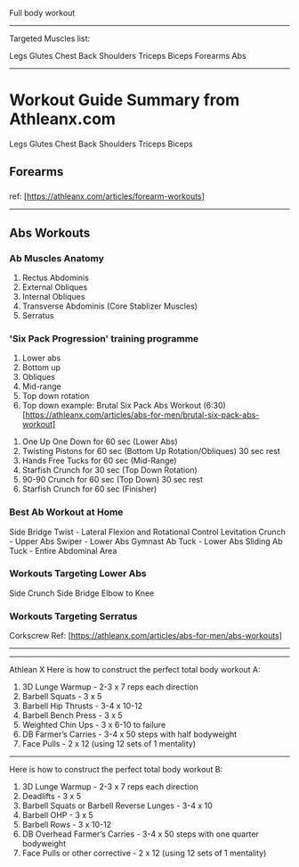 Full body workout

---

Targeted Muscles list:

Legs
Glutes
Chest
Back
Shoulders
Triceps
Biceps
Forearms
Abs

---
# Workout Guide Summary from Athleanx.com


Legs
Glutes
Chest
Back
Shoulders
Triceps
Biceps
## Forearms
###


ref: [https://athleanx.com/articles/forearm-workouts]

---

## Abs Workouts
### Ab Muscles Anatomy
1. Rectus Abdominis
2. External Obliques
3. Internal Obliques
4. Transverse Abdominis (Core Stablizer Muscles)
5. Serratus
### 'Six Pack Progression' training programme
1. Lower abs
2. Bottom up
3. Obliques
4. Mid-range
5. Top down rotation
6. Top down
example:
Brutal Six Pack Abs Workout (6:30) [https://athleanx.com/articles/abs-for-men/brutal-six-pack-abs-workout]
1) One Up One Down for 60 sec (Lower Abs)
2) Twisting Pistons for 60 sec (Bottom Up Rotation/Obliques)
30 sec rest
3) Hands Free Tucks for 60 sec (Mid-Range)
4) Starfish Crunch for 30 sec (Top Down Rotation)
5) 90-90 Crunch for 60 sec (Top Down)
30 sec rest
6) Starfish Crunch for 60 sec (Finisher)
### Best Ab Workout at Home
Side Bridge Twist - Lateral Flexion and Rotational Control
Levitation Crunch - Upper Abs
Swiper - Lower Abs
Gymnast Ab Tuck - Lower Abs
Sliding Ab Tuck - Entire Abdominal Area
### Workouts Targeting Lower Abs
Side Crunch
Side Bridge
Elbow to Knee
### Workouts Targeting Serratus
Corkscrew
Ref: [https://athleanx.com/articles/abs-for-men/abs-workouts]




---


---

Athlean X
Here is how to construct the perfect total body workout A:
1. 3D Lunge Warmup - 2-3 x 7 reps each direction
2. Barbell Squats - 3 x 5
3.  Barbell Hip Thrusts - 3-4 x 10-12 
4. Barbell Bench Press - 3 x 5 
5. Weighted Chin Ups - 3 x 6-10 to failure 
6. DB Farmer’s Carries - 3-4 x 50 steps with half bodyweight
7. Face Pulls - 2 x 12 (using 12 sets of 1 mentality)
---
Here is how to construct the perfect total body workout B:
1. 3D Lunge Warmup - 2-3 x 7 reps each direction
2. Deadlifts - 3 x 5
3. Barbell Squats or Barbell Reverse Lunges - 3-4 x 10
4. Barbell OHP - 3 x 5
5. Barbell Rows - 3 x 10-12
6. DB Overhead Farmer’s Carries - 3-4 x 50 steps with one quarter bodyweight
7. Face Pulls or other corrective - 2 x 12 (using 12 sets of 1 mentality)
<!--stackedit_data:
eyJoaXN0b3J5IjpbMTY0OTg0MTQwNywtMTQ5MDg5MjgyOSwtNz
c2NzEzMzU4LC04NDExMTU0ODNdfQ==
-->